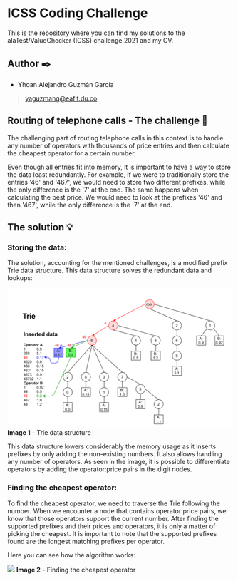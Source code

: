 # ICSS Coding Challenge
This is the repository where you can find my solutions to the alaTest/ValueChecker (ICSS) challenge 2021 and my CV.

## Author :black_nib:
- Yhoan Alejandro Guzmán García
> yaguzmang@eafit.du.co

## Routing of telephone calls - The challenge :memo:
The challenging part of routing telephone calls in this context is to handle any number of operators with thousands of price entries and then calculate the cheapest operator for a certain number. 

Even though all entries fit into memory, it is important to have a way to store the data least redundantly. For example, if we were to traditionally store the entries '46' and '467', we would need to store two different prefixes, while the only difference is the '7' at the end. The same happens when calculating the best price. We would need to look at the prefixes '46' and then '467', while the only difference is the '7' at the end.

## The solution :bulb:
### Storing the data:
The solution, accounting for the mentioned challenges, is a modified prefix Trie data structure. This data structure solves the redundant data and lookups:

![](Images/data_structure.png)
**Image 1** - Trie data structure

This data structure lowers considerably the memory usage as it inserts prefixes by only adding the non-existing numbers.
It also allows handling any number of operators. As seen in the image, it is possible to differentiate operators by adding the operator:price pairs in the digit nodes. 
### Finding the cheapest operator:
To find the cheapest operator, we need to traverse the Trie following the number. When we encounter a node that contains operator:price pairs, we know that those operators support the current number. After finding the supported prefixes and their prices and operators, it is only a matter of picking the cheapest. It is important to note that the supported prefixes found are the longest matching prefixes per operator.

Here you can see how the algorithm works:

![](Images/find_cheapest.png)
**Image 2** - Finding the cheapest operator